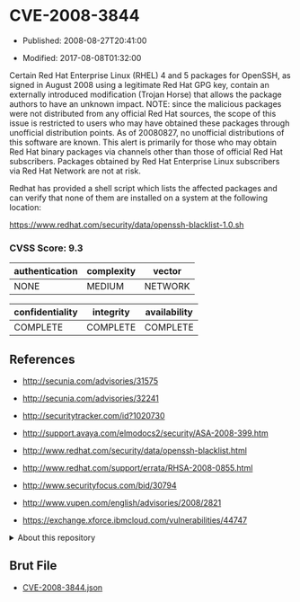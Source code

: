 # CVE-2008-3844

- Published: 2008-08-27T20:41:00

- Modified: 2017-08-08T01:32:00

Certain Red Hat Enterprise Linux (RHEL) 4 and 5 packages for OpenSSH, as signed in August 2008 using a legitimate Red Hat GPG key, contain an externally introduced modification (Trojan Horse) that allows the package authors to have an unknown impact.  NOTE: since the malicious packages were not distributed from any official Red Hat sources, the scope of this issue is restricted to users who may have obtained these packages through unofficial distribution points.  As of 20080827, no unofficial distributions of this software are known. This alert is primarily for those who may obtain Red Hat binary 
packages via channels other than those of official Red Hat subscribers.  Packages obtained by Red Hat Enterprise Linux subscribers via Red Hat Network are not at risk. 

Redhat has provided a shell script which lists the affected packages and can verify that none of them are installed on a system at the following location:

https://www.redhat.com/security/data/openssh-blacklist-1.0.sh

### CVSS Score: **9.3**

| authentication | complexity | vector |
| --- | --- | --- |
| NONE | MEDIUM | NETWORK |

| confidentiality | integrity | availability |
| --- | --- | --- |
| COMPLETE | COMPLETE | COMPLETE |

## References

* http://secunia.com/advisories/31575

* http://secunia.com/advisories/32241

* http://securitytracker.com/id?1020730

* http://support.avaya.com/elmodocs2/security/ASA-2008-399.htm

* http://www.redhat.com/security/data/openssh-blacklist.html

* http://www.redhat.com/support/errata/RHSA-2008-0855.html

* http://www.securityfocus.com/bid/30794

* http://www.vupen.com/english/advisories/2008/2821

* https://exchange.xforce.ibmcloud.com/vulnerabilities/44747

<details>
<summary>About this repository</summary> 

  This repository is part of the project [Live Hack CVE](https://github.com/Live-Hack-CVE). Main website can be found [www.live-hack.org](https://www.live-hack.org) 
  
  Made by [Sn0wAlice](https://github.com/Sn0wAlice) for the people that care about security and need to have a feed of the latest CVEs. Hope you enjoy it, don't forget to star the repo and follow me on [Twitter](https://twitter.com/Sn0wAlice) and [Github](https://github.com/Sn0wAlice). And that is my [personnal website](https://www.alice-snow.me/)

  - [Home Page](https://github.com/Live-Hack-CVE)
  - [Framework](https://github.com/Live-Hack-CVE/cve-framework)
  - [CVE database](https://github.com/Live-Hack-CVE/full_database)
  - [Changelog](https://github.com/Live-Hack-CVE/Changelog)
</details>

## Brut File

* [CVE-2008-3844.json](https://raw.githubusercontent.com/Live-Hack-CVE/full_database/main/cves/2008/CVE-2008-3844.json)


